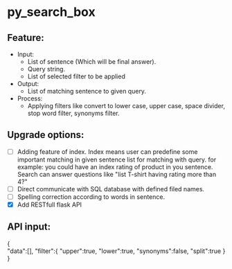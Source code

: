 # py_search_box
## Feature:  
- Input: 
  - List of sentence (Which will be final answer).
  - Query string.
  - List of selected filter to be applied
- Output:
  - List of matching sentence to given query.
- Process:
  - Applying filters like convert to lower case, upper case, space divider, stop word filter, synonyms filter.

## Upgrade options:
  - [ ] Adding feature of index. Index means user can predefine some important matching in given sentence list for matching with query. for example: you could have an index rating of product in you sentence. Search can answer questions like "list T-shirt having rating more than 4?"
  - [ ] Direct communicate with SQL database with defined filed names.
  - [ ] Spelling correction according to words in sentence.
  - [x] Add RESTfull flask API

## API input:
{   
    "data":[],
    "filter":{
        "upper":true,
        "lower":true,
        "synonyms":false,
        "split":true
    }
}
